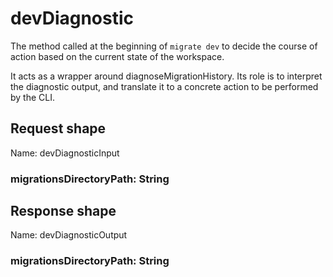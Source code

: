 # devDiagnostic

The method called at the beginning of `migrate dev` to decide the course of
action based on the current state of the workspace.

It acts as a wrapper around diagnoseMigrationHistory. Its role is to interpret the diagnostic
output, and translate it to a concrete action to be performed by the CLI.



## Request shape

Name: devDiagnosticInput

### migrationsDirectoryPath: String



## Response shape

Name: devDiagnosticOutput

### migrationsDirectoryPath: String



